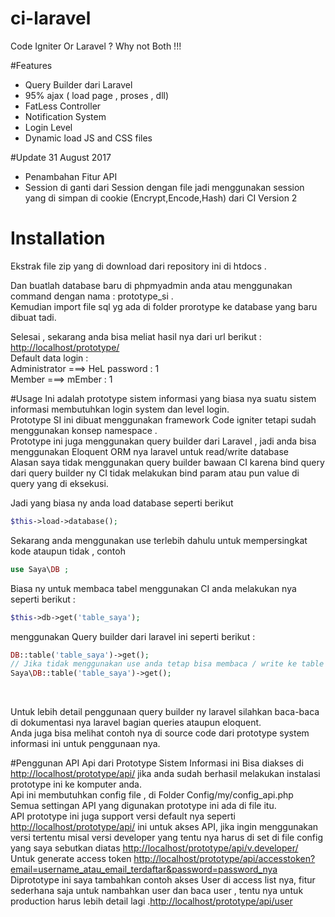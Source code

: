 # ci-laravel
Code Igniter Or Laravel ? Why not Both !!!

#Features
* Query Builder dari Laravel
* 95% ajax ( load page , proses , dll)
* FatLess Controller
* Notification System
* Login Level
* Dynamic load JS and CSS files

#Update 31 August 2017
* Penambahan Fitur API
* Session di ganti dari Session dengan file jadi menggunakan session yang di simpan di cookie (Encrypt,Encode,Hash) dari CI Version 2

# Installation
Ekstrak file zip yang di download dari repository ini di htdocs .

Dan buatlah database baru di phpmyadmin anda atau menggunakan command dengan nama : prototype_si .<br>
Kemudian import file sql yg ada di folder prorotype ke database yang baru dibuat tadi.

Selesai , sekarang anda bisa meliat hasil nya dari url berikut : <br>
<a href="http://localhost/prototype/">http://localhost/prototype/</a> <br>
Default data login : <br>
Administrator ===> HeL password : 1 <br>
Member ===> mEmber : 1 <br>

#Usage
Ini adalah prototype sistem informasi yang biasa nya suatu sistem informasi membutuhkan login system dan level login.<br>
Prototype SI ini dibuat menggunakan framework Code igniter tetapi sudah menggunakan konsep namespace .<br>
Prototype ini juga menggunakan query builder dari Laravel , jadi anda bisa menggunakan Eloquent ORM nya laravel untuk read/write database <br>
Alasan saya tidak menggunakan query builder bawaan CI karena bind query dari query builder ny CI tidak melakukan bind param atau pun value di query yang di eksekusi.<br>
<p></p>
Jadi yang biasa ny anda load database seperti berikut <br>

```php
$this->load->database();
```

Sekarang anda menggunakan use terlebih dahulu untuk mempersingkat kode ataupun tidak , contoh
```PHP
use Saya\DB ;
```
<p></p>
Biasa ny untuk membaca tabel menggunakan CI anda melakukan nya seperti berikut : <br>

```php
$this->db->get('table_saya');
```
menggunakan Query builder dari laravel ini seperti berikut : <br>

```php
DB::table('table_saya')->get();
// Jika tidak menggunakan use anda tetap bisa membaca / write ke table database seperti berikut:
Saya\DB::table('table_saya')->get();
```
 <br>

<p></p>
Untuk lebih detail penggunaan query builder ny laravel silahkan baca-baca di dokumentasi nya laravel bagian queries ataupun eloquent.
<br> Anda juga bisa melihat contoh nya di source code dari prototype system informasi ini untuk penggunaan nya.
<p></p>

#Penggunan API
Api dari Prototype Sistem Informasi ini Bisa diakses di <a href="http://localhost/prototype/api/">http://localhost/prototype/api/</a> jika anda sudah berhasil melakukan instalasi prototype ini ke komputer anda.<br>
Api ini membutuhkan config file , di Folder Config/my/config_api.php<br>
Semua settingan API yang digunakan prototype ini ada di file itu.<br>
API prototype ini juga support versi default nya seperti <a href="http://localhost/prototype/api/">http://localhost/prototype/api/</a> ini untuk akses API, jika ingin menggunakan versi tertentu misal versi developer yang tentu nya harus di set di file config yang saya sebutkan diatas <a href="http://localhost/prototype/api/v.developer/">http://localhost/prototype/api/v.developer/</a> <br>
Untuk generate access token <a href="http://localhost/prototype/api/accesstoken?email=username_atau_email_terdaftar&password=password_nya">http://localhost/prototype/api/accesstoken?email=username_atau_email_terdaftar&password=password_nya</a> <br>
Diprototype ini saya tambahkan contoh akses User di access list nya, fitur sederhana saja untuk nambahkan user dan baca user , tentu nya untuk production harus lebih detail lagi .<a href="http://localhost/prototype/api/user">http://localhost/prototype/api/user</a>
